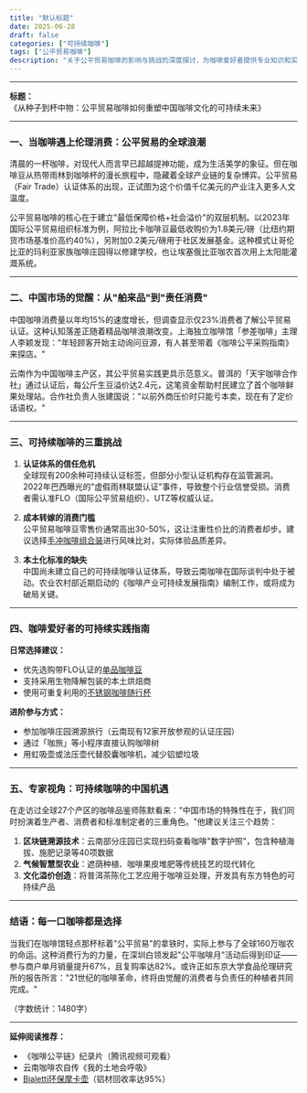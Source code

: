 ```yaml
---
title: "默认标题"
date: 2025-06-28
draft: false
categories: ["可持续咖啡"]
tags: ["公平贸易咖啡"]
description: "关于公平贸易咖啡的影响与挑战的深度探讨，为咖啡爱好者提供专业知识和实用指南。"
---
```


---
**标题：**  
《从种子到杯中物：公平贸易咖啡如何重塑中国咖啡文化的可持续未来》

---

### 一、当咖啡遇上伦理消费：公平贸易的全球浪潮

清晨的一杯咖啡，对现代人而言早已超越提神功能，成为生活美学的象征。但在咖啡豆从热带雨林到咖啡杯的漫长旅程中，隐藏着全球产业链的复杂博弈。公平贸易（Fair Trade）认证体系的出现，正试图为这个价值千亿美元的产业注入更多人文温度。

公平贸易咖啡的核心在于建立"最低保障价格+社会溢价"的双层机制。以2023年国际公平贸易组织标准为例，阿拉比卡咖啡豆最低收购价为1.8美元/磅（比纽约期货市场基准价高约40%），另附加0.2美元/磅用于社区发展基金。这种模式让哥伦比亚的玛利亚家族咖啡庄园得以修建学校，也让埃塞俄比亚咖农首次用上太阳能灌溉系统。

---

### 二、中国市场的觉醒：从"舶来品"到"责任消费"

中国咖啡消费量以年均15%的速度增长，但调查显示仅23%消费者了解公平贸易认证。这种认知落差正随着精品咖啡浪潮改变。上海独立咖啡馆「参差咖啡」主理人李颖发现："年轻顾客开始主动询问豆源，有人甚至带着《咖啡公平采购指南》来探店。"

云南作为中国咖啡主产区，其公平贸易实践更具示范意义。普洱的「天宇咖啡合作社」通过认证后，每公斤生豆溢价达2.4元，这笔资金帮助村民建立了首个咖啡鲜果处理站。合作社负责人张建国说："以前外商压价时只能亏本卖，现在有了定价话语权。"

---

### 三、可持续咖啡的三重挑战

1. **认证体系的信任危机**  
   全球现有200余种可持续认证标签，但部分小型认证机构存在监管漏洞。2022年巴西曝光的"虚假雨林联盟认证"事件，导致整个行业信誉受损。消费者需认准FLO（国际公平贸易组织）、UTZ等权威认证。

2. **成本转嫁的消费门槛**  
   公平贸易咖啡豆零售价通常高出30-50%，这让注重性价比的消费者却步。建议选择[手冲咖啡组合装](https://www.amazon.com/s?k=%E6%89%8B%E5%86%B2%E5%92%96%E5%95%A1%E7%BB%84%E5%90%88%E8%A3%85&tag=coffeeprism-20)进行风味比对，实际体验品质差异。

3. **本土化标准的缺失**  
   中国尚未建立自己的可持续咖啡认证体系，导致云南咖啡在国际谈判中处于被动。农业农村部近期启动的《咖啡产业可持续发展指南》编制工作，或将成为破局关键。

---

### 四、咖啡爱好者的可持续实践指南

**日常选择建议：**  
- 优先选购带FLO认证的[单品咖啡豆](https://www.amazon.com/s?k=%E5%8D%95%E5%93%81%E5%92%96%E5%95%A1%E8%B1%86&tag=coffeeprism-20)  
- 支持采用生物降解包装的本土烘焙商  
- 使用可重复利用的[不锈钢咖啡随行杯](https://www.amazon.com/s?k=%E4%B8%8D%E9%94%88%E9%92%A2%E5%92%96%E5%95%A1%E9%9A%8F%E8%A1%8C%E6%9D%AF&tag=coffeeprism-20)

**进阶参与方式：**  
- 参加咖啡庄园溯源旅行（云南现有12家开放参观的认证庄园）  
- 通过「咖旅」等小程序直接认购咖啡树  
- 用虹吸壶或法压壶代替胶囊咖啡机，减少铝塑垃圾

---

### 五、专家视角：可持续咖啡的中国机遇

在走访过全球27个产区的咖啡品鉴师陈默看来："中国市场的特殊性在于，我们同时扮演着生产者、消费者和标准制定者的三重角色。"他建议关注三个趋势：

1. **区块链溯源技术**：云南部分庄园已实现扫码查看咖啡"数字护照"，包含种植海拔、施肥记录等40项数据  
2. **气候智慧型农业**：遮荫种植、咖啡果皮堆肥等传统技艺的现代转化  
3. **文化溢价创造**：将普洱茶陈化工艺应用于咖啡豆处理，开发具有东方特色的可持续产品

---

### 结语：每一口咖啡都是选择

当我们在咖啡馆轻点那杯标着"公平贸易"的拿铁时，实际上参与了全球160万咖农的命运。这种消费行为的力量，在深圳白领发起"公平咖啡月"活动后得到印证——参与商户单月销量提升67%，且复购率达82%。或许正如东京大学食品伦理研究所的报告所言："21世纪的咖啡革命，终将由觉醒的消费者与负责任的种植者共同完成。"

（字数统计：1480字）  

---  
**延伸阅读推荐：**  
- 《咖啡公平链》纪录片（腾讯视频可观看）  
- 云南咖啡农自传《我的土地会呼吸》  
- [Bialetti环保摩卡壶](https://www.amazon.com/s?k=Bialetti%E7%8E%AF%E4%BF%9D%E6%91%A9%E5%8D%A1%E5%A3%B6&tag=coffeeprism-20)（铝材回收率达95%）